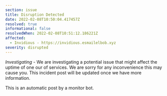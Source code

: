 ```yaml
---
section: issue
title: Disruption Detected
date: 2022-02-08T10:50:04.417457Z
resolved: true
informational: false
resolvedWhen: 2022-02-08T10:51:12.186221Z
affected:
  - Invidious - https://invidious.esmailelbob.xyz
severity: disrupted
---
```

*Investigating* - We are investigating a potential issue that might affect the uptime of one our of services. We are sorry for any inconvenience this may cause you. This incident post will be updated once we have more information.

This is an automatic post by a monitor bot.
        